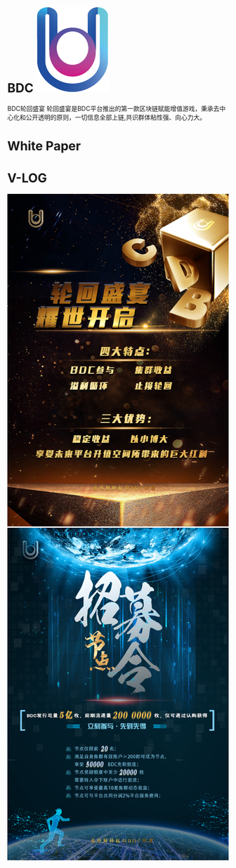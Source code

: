 # BDC 	![](https://github.com/blockchainstars/BDC/blob/535d8737de52ea4d3aa17734455e2706e7ff8ffb/img/logo.png)
BDC轮回盛宴
轮回盛宴是BDC平台推出的第一款区块链赋能增值游戏，秉承去中心化和公开透明的原则，一切信息全部上链,共识群体粘性强、向心力大。
# White Paper
# V-LOG
![](https://github.com/blockchainstars/BDC/blob/535d8737de52ea4d3aa17734455e2706e7ff8ffb/img/1261_2.jpg)
![](https://github.com/blockchainstars/BDC/blob/535d8737de52ea4d3aa17734455e2706e7ff8ffb/img/1262_2.jpg)

